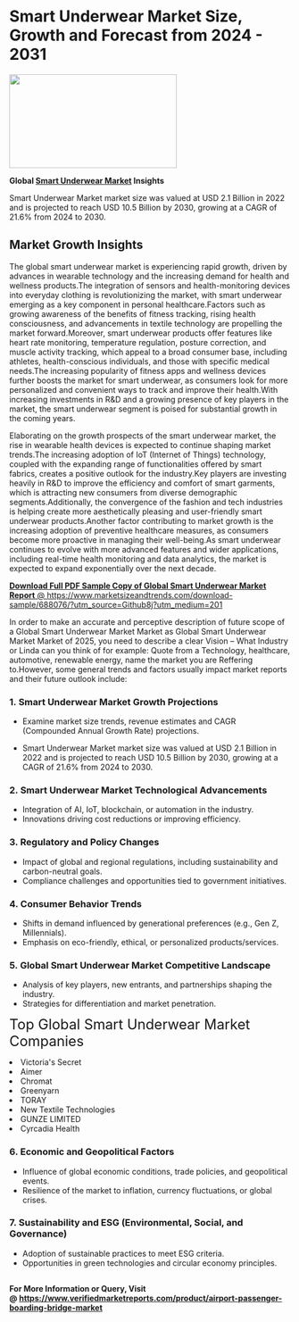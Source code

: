 <H1>Smart Underwear Market Size, Growth and Forecast from 2024 - 2031</H1><img class="aligncenter size-medium wp-image-584254" src="https://thirdeyenews.in/wp-content/uploads/2024/09/Global-Market-Research-300x168.jpeg" alt="" width="300" height="168" /><p><strong>Global&nbsp;<a href="https://www.marketsizeandtrends.com/download-sample/688076/?utm_source=Github8j?utm_medium=201">Smart Underwear Market</a> Insights</strong></p><p>Smart Underwear Market market size was valued at USD 2.1 Billion in 2022 and is projected to reach USD 10.5 Billion by 2030, growing at a CAGR of 21.6% from 2024 to 2030.</p><p><h2>Market Growth Insights</h2> <p>The global smart underwear market is experiencing rapid growth, driven by advances in wearable technology and the increasing demand for health and wellness products.The integration of sensors and health-monitoring devices into everyday clothing is revolutionizing the market, with smart underwear emerging as a key component in personal healthcare.Factors such as growing awareness of the benefits of fitness tracking, rising health consciousness, and advancements in textile technology are propelling the market forward.Moreover, smart underwear products offer features like heart rate monitoring, temperature regulation, posture correction, and muscle activity tracking, which appeal to a broad consumer base, including athletes, health-conscious individuals, and those with specific medical needs.The increasing popularity of fitness apps and wellness devices further boosts the market for smart underwear, as consumers look for more personalized and convenient ways to track and improve their health.With increasing investments in R&D and a growing presence of key players in the market, the smart underwear segment is poised for substantial growth in the coming years.</p> <p><a href="#"></a></p> <p>Elaborating on the growth prospects of the smart underwear market, the rise in wearable health devices is expected to continue shaping market trends.The increasing adoption of IoT (Internet of Things) technology, coupled with the expanding range of functionalities offered by smart fabrics, creates a positive outlook for the industry.Key players are investing heavily in R&D to improve the efficiency and comfort of smart garments, which is attracting new consumers from diverse demographic segments.Additionally, the convergence of the fashion and tech industries is helping create more aesthetically pleasing and user-friendly smart underwear products.Another factor contributing to market growth is the increasing adoption of preventive healthcare measures, as consumers become more proactive in managing their well-being.As smart underwear continues to evolve with more advanced features and wider applications, including real-time health monitoring and data analytics, the market is expected to expand exponentially over the next decade.</p> <p><a href="#"></p><p><span class=""><strong>Download Full PDF Sample Copy of Global Smart Underwear Market Report</strong> @ <a href="https://www.marketsizeandtrends.com/download-sample/688076/?utm_source=Github8j?utm_medium=201" target="_blank">https://www.marketsizeandtrends.com/download-sample/688076/?utm_source=Github8j?utm_medium=201</a></span></p><p>In order to make an accurate and perceptive description of future scope of a Global&nbsp;Smart Underwear Market Market as Global&nbsp;Smart Underwear Market Market of 2025, you need to describe a clear Vision &ndash; What Industry or Linda can you think of for example: Quote from a Technology, healthcare, automotive, renewable energy, name the market you are Reffering to.However, some general trends and factors usually impact market reports and their future outlook include:</p><h3>1.&nbsp;<strong>Smart Underwear Market Growth Projections</strong></h3><ul><li>Examine market size trends, revenue estimates and CAGR (Compounded Annual Growth Rate) projections.</li><li><p>Smart Underwear Market market size was valued at USD 2.1 Billion in 2022 and is projected to reach USD 10.5 Billion by 2030, growing at a CAGR of 21.6% from 2024 to 2030.</p></li></ul><h3>2.&nbsp;<strong>Smart Underwear Market Technological Advancements</strong></h3><ul><li>Integration of AI, IoT, blockchain, or automation in the industry.</li><li>Innovations driving cost reductions or improving efficiency.</li></ul><h3>3.&nbsp;<strong>Regulatory and Policy Changes</strong></h3><ul><li>Impact of global and regional regulations, including sustainability and carbon-neutral goals.</li><li>Compliance challenges and opportunities tied to government initiatives.</li></ul><h3>4.&nbsp;<strong>Consumer Behavior Trends</strong></h3><ul><li>Shifts in demand influenced by generational preferences (e.g., Gen Z, Millennials).</li><li>Emphasis on eco-friendly, ethical, or personalized products/services.</li></ul><h3>5.&nbsp;<strong>Global Smart Underwear Market Competitive Landscape</strong></h3><ul><li>Analysis of key players, new entrants, and partnerships shaping the industry.</li><li>Strategies for differentiation and market penetration.</li></ul><p data-pm-slice="1 1 []"><span style="color: inherit; font-family: inherit; font-size: 25px;">Top Global Smart Underwear Market Companies</span></p><div class="" data-test-id=""><p><li>Victoria's Secret</li><li> Aimer</li><li> Chromat</li><li> Greenyarn</li><li> TORAY</li><li> New Textile Technologies</li><li> GUNZE LIMITED</li><li> Cyrcadia Health</li></p></div><h3>6.&nbsp;<strong>Economic and Geopolitical Factors</strong></h3><ul><li>Influence of global economic conditions, trade policies, and geopolitical events.</li><li>Resilience of the market to inflation, currency fluctuations, or global crises.</li></ul><h3>7.&nbsp;<strong>Sustainability and ESG (Environmental, Social, and Governance)</strong></h3><ul><li>Adoption of sustainable practices to meet ESG criteria.</li><li>Opportunities in green technologies and circular economy principles.</li></ul><h2><strong style="font-size: 14px;">For More Information or Query, Visit @&nbsp;</strong><a style="background-color: #ffffff; font-size: 14px;" href="https://www.marketsizeandtrends.com/report/smart-underwear-market/" target="_blank">https://www.verifiedmarketreports.com/product/airport-passenger-boarding-bridge-market</a></h2>